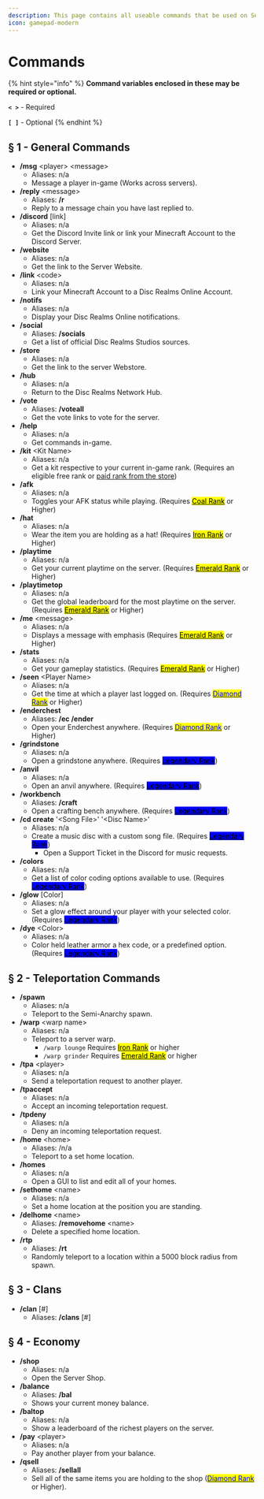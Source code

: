 ```yaml
---
description: This page contains all useable commands that be used on Semi-Anarchy.
icon: gamepad-modern
---
```


# Commands

{% hint style="info" %}
**Command variables enclosed in these may be required or optional.**

**`< >`** - Required

**`[ ]`** - Optional
{% endhint %}

## § 1 - General Commands

* **/msg** \<player> \<message>
  * Aliases: n/a
  * Message a player in-game (Works across servers).
* **/reply** \<message>
  * Aliases: **/r**
  * Reply to a message chain you have last replied to.
* **/discord** \[link]
  * Aliases: n/a
  * Get the Discord Invite link or link your Minecraft Account to the Discord Server.
* **/website**
  * Aliases: n/a
  * Get the link to the Server Website.
* **/link** \<code>
  * Aliases: n/a
  * Link your Minecraft Account to a Disc Realms Online Account.
* **/notifs**
  * Aliases: n/a
  * Display your Disc Realms Online notifications.
* **/social**
  * Aliases: **/socials**
  * Get a list of official Disc Realms Studios sources.
* **/store**
  * Aliases: n/a
  * Get the link to the server Webstore.
* **/hub**
  * Aliases: n/a
  * Return to the Disc Realms Network Hub.
* **/vote**
  * Aliases: **/voteall**
  * Get the vote links to vote for the server.
* **/help**
  * Aliases: n/a
  * Get commands in-game.
* **/kit** \<Kit Name>
  * Aliases: n/a
  * Get a kit respective to your current in-game rank. (Requires an eligible free rank or [paid rank from the store](https://store.discrealms.net/))
* **/afk**
  * Aliases: n/a
  * Toggles your AFK status while playing. (Requires [<mark style="background-color:$info;">Coal Rank</mark>](https://store.discrealms.net/) or Higher)
* **/hat**
  * Aliases: n/a
  * Wear the item you are holding as a hat! (Requires [<mark style="color:$danger;">Iron Rank</mark>](https://store.discrealms.net/) or Higher)
* **/playtime**
  * Aliases: n/a
  * Get your current playtime on the server. (Requires [<mark style="color:$success;">Emerald Rank</mark>](https://store.discrealms.net/) or Higher)
* **/playtimetop**
  * Aliases: n/a
  * Get the global leaderboard for the most playtime on the server. (Requires [<mark style="color:$success;">Emerald Rank</mark>](https://store.discrealms.net/) or Higher)
* **/me** \<message>
  * Aliases: n/a
  * Displays a message with emphasis (Requires [<mark style="color:$success;">Emerald Rank</mark>](https://store.discrealms.net/) or Higher)
* **/stats**
  * Aliases: n/a
  * Get your gameplay statistics. (Requires [<mark style="color:$success;">Emerald Rank</mark>](https://store.discrealms.net/) or Higher)
* **/seen** \<Player Name>
  * Aliases: n/a
  * Get the time at which a player last logged on. (Requires [<mark style="color:blue;">Diamond Rank</mark>](https://store.discrealms.net/) or Higher)
* **/enderchest**
  * Aliases: **/ec /ender**
  * Open your Enderchest anywhere.  (Requires [<mark style="color:blue;">Diamond Rank</mark>](https://store.discrealms.net/) or Higher)
* **/grindstone**
  * Aliases: n/a
  * Open a grindstone anywhere. (Requires [<mark style="background-color:blue;">Legendary Rank</mark>](https://store.discrealms.net/))
* **/anvil**
  * Aliases: n/a
  * Open an anvil anywhere. (Requires [<mark style="background-color:blue;">Legendary Rank</mark>](https://store.discrealms.net/))
* **/workbench**
  * Aliases: **/craft**
  * Open a crafting bench anywhere. (Requires [<mark style="background-color:blue;">Legendary Rank</mark>](https://store.discrealms.net/))
* **/cd create** '\<Song File>' '\<Disc Name>'
  * Aliases: n/a
  * Create a music disc with a custom song file. (Requires [<mark style="background-color:blue;">Legendary Rank</mark>](https://store.discrealms.net/))
    * Open a Support Ticket in the Discord for music requests.
* **/colors**
  * Aliases: n/a
  * Get a list of color coding options available to use. (Requires [<mark style="background-color:blue;">Legendary Rank</mark>](https://store.discrealms.net/))
* **/glow** \[Color]
  * Aliases: n/a
  * Set a glow effect around your player with your selected color. (Requires [<mark style="background-color:blue;">Legendary Rank</mark>](https://store.discrealms.net/))
* **/dye** \<Color>
  * Aliases: n/a
  * Color held leather armor a hex code, or a predefined option. (Requires [<mark style="background-color:blue;">Legendary Rank</mark>](https://store.discrealms.net/))

## § 2 - Teleportation Commands

* **/spawn**
  * Aliases: n/a
  * Teleport to the Semi-Anarchy spawn.
* **/warp** \<warp name>
  * Aliases: n/a
  * Teleport to a server warp.
    * `/warp lounge` Requires [<mark style="color:$danger;">Iron Rank</mark>](https://store.discrealms.net/) or higher
    * `/warp grinder` Requires [<mark style="color:$success;">Emerald Rank</mark>](https://store.discrealms.net/) or higher
* **/tpa** \<player>
  * Aliases: n/a
  * Send a teleportation request to another player.
* **/tpaccept**
  * Aliases: n/a
  * Accept an incoming teleportation request.
* **/tpdeny**
  * Aliases: n/a
  * Deny an incoming teleportation request.
* **/home** \<home>
  * Aliases: /n/a
  * Teleport to a set home location.
* **/homes**
  * Aliases: n/a
  * Open a GUI to list and edit all of your homes.
* **/sethome** \<name>
  * Aliases: n/a
  * Set a home location at the position you are standing.
* **/delhome** \<name>
  * Aliases: **/removehome** \<name>
  * Delete a specified home location.
* **/rtp**
  * Aliases: **/rt**
  * Randomly teleport to a location within a 5000 block radius from spawn.

## § 3 - Clans

* **/clan** \[#]
  * Aliases: **/clans** \[#]

## § 4 - Economy

* **/shop**
  * Aliases: n/a
  * Open the Server Shop.
* **/balance**
  * Aliases: **/bal**
  * Shows your current money balance.
* **/baltop**
  * Aliases: n/a
  * Show a leaderboard of the richest players on the server.
* **/pay** \<player>
  * Aliases: n/a
  * Pay another player from your balance.
* **/qsell**
  * Aliases: **/sellall**
  * Sell all of the same items you are holding to the shop ([<mark style="color:blue;">Diamond Rank</mark> ](https://store.discrealms.net/)or Higher).
